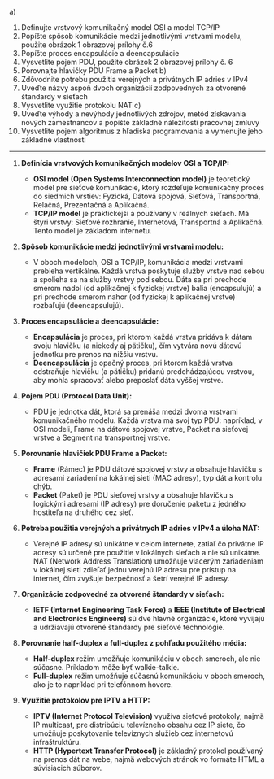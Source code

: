 	
a)
1. Definujte vrstvový komunikačný model OSI a model TCP/IP
2. Popíšte spôsob komunikácie medzi jednotlivými vrstvami modelu, použite obrázok 1 obrazovej prílohy č.6
3. Popíšte proces encapsulácie a deencapsulácie
4. Vysvetlite pojem PDU, použite obrázok 2 obrazovej prílohy č. 6
5. Porovnajte hlavičky PDU Frame a Packet
b)
1. Zdôvodnite potrebu použitia verejných a privátnych IP adries v IPv4
2. Uveďte názvy aspoň dvoch organizácií zodpovedných za otvorené štandardy v sieťach
3. Vysvetlite využitie protokolu NAT
c)
1. Uveďte výhody a nevýhody jednotlivých zdrojov, metód získavania nových zamestnancov a popíšte základné náležitosti pracovnej zmluvy
2. Vysvetlite pojem algoritmus z hľadiska programovania a vymenujte jeho základné vlastnosti

---
1. **Definícia vrstvových komunikačných modelov OSI a TCP/IP:**
   - **OSI model (Open Systems Interconnection model)** je teoretický model pre sieťové komunikácie, ktorý rozdeľuje komunikačný proces do siedmich vrstiev: Fyzická, Dátová spojová, Sieťová, Transportná, Relačná, Prezentačná a Aplikačná.
   - **TCP/IP model** je praktickejší a používaný v reálnych sieťach. Má štyri vrstvy: Sieťové rozhranie, Internetová, Transportná a Aplikačná. Tento model je základom internetu.

2. **Spôsob komunikácie medzi jednotlivými vrstvami modelu:**
   - V oboch modeloch, OSI a TCP/IP, komunikácia medzi vrstvami prebieha vertikálne. Každá vrstva poskytuje služby vrstve nad sebou a spolieha sa na služby vrstvy pod sebou. Dáta sa pri prechode smerom nadol (od aplikačnej k fyzickej vrstve) balia (encapsulujú) a pri prechode smerom nahor (od fyzickej k aplikačnej vrstve) rozbaľujú (deencapsulujú).

3. **Proces encapsulácie a deencapsulácie:**
   - **Encapsulácia** je proces, pri ktorom každá vrstva pridáva k dátam svoju hlavičku (a niekedy aj pätičku), čím vytvára novú dátovú jednotku pre prenos na nižšiu vrstvu. 
   - **Deencapsulácia** je opačný proces, pri ktorom každá vrstva odstraňuje hlavičku (a pätičku) pridanú predchádzajúcou vrstvou, aby mohla spracovať alebo preposlať dáta vyššej vrstve.

4. **Pojem PDU (Protocol Data Unit):**
   - PDU je jednotka dát, ktorá sa prenáša medzi dvoma vrstvami komunikačného modelu. Každá vrstva má svoj typ PDU: napríklad, v OSI modeli, Frame na dátové spojovej vrstve, Packet na sieťovej vrstve a Segment na transportnej vrstve.

5. **Porovnanie hlavičiek PDU Frame a Packet:**
   - **Frame** (Rámec) je PDU dátové spojovej vrstvy a obsahuje hlavičku s adresami zariadení na lokálnej sieti (MAC adresy), typ dát a kontrolu chýb.
   - **Packet** (Paket) je PDU sieťovej vrstvy a obsahuje hlavičku s logickými adresami (IP adresy) pre doručenie paketu z jedného hostiteľa na druhého cez sieť.

6. **Potreba použitia verejných a privátnych IP adries v IPv4 a úloha NAT:**
   - Verejné IP adresy sú unikátne v celom internete, zatiaľ čo privátne IP adresy sú určené pre použitie v lokálnych sieťach a nie sú unikátne. NAT (Network Address Translation) umožňuje viacerým zariadeniam v lokálnej sieti zdieľať jednu verejnú IP adresu pre prístup na internet, čím zvyšuje bezpečnosť a šetrí verejné IP adresy.

7. **Organizácie zodpovedné za otvorené štandardy v sieťach:**
   - **IETF (Internet Engineering Task Force)** a **IEEE (Institute of Electrical and Electronics Engineers)** sú dve hlavné organizácie, ktoré vyvíjajú a udržiavajú otvorené štandardy pre sieťové technológie.

8. **Porovnanie half-duplex a full-duplex z pohľadu použitého média:**
   - **Half-duplex** režim umožňuje komunikáciu v oboch smeroch, ale nie súčasne. Príkladom môže byť walkie-talkie.
   - **Full-duplex** režim umožňuje súčasnú komunikáciu v oboch smeroch, ako je to napríklad pri telefónnom hovore.

9. **Využitie protokolov pre IPTV a HTTP:**
   - **IPTV (Internet Protocol Television)** využíva sieťové protokoly, najmä IP multicast, pre distribúciu televízneho obsahu cez IP siete, čo umožňuje poskytovanie televíznych služieb cez internetovú infraštruktúru.
   - **HTTP (Hypertext Transfer Protocol)** je základný protokol používaný na prenos dát na webe, najmä webových stránok vo formáte HTML a súvisiacich súborov.
